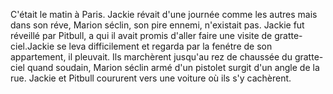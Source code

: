 C'était le matin à Paris. Jackie révait d'une journée comme les autres mais dans son réve, Marion séclin, son pire ennemi, n'existait pas. Jackie fut réveillé par Pitbull, a qui il avait promis d'aller faire une visite de gratte-ciel.Jackie se leva difficilement et regarda par la fenétre de son appartement, il pleuvait. Ils marchèrent jusqu'au rez de chaussée du gratte-ciel quand soudain, Marion séclin armé d'un pistolet surgit d'un angle de la rue. Jackie et Pitbull coururent vers une voiture où ils s'y cachèrent. 